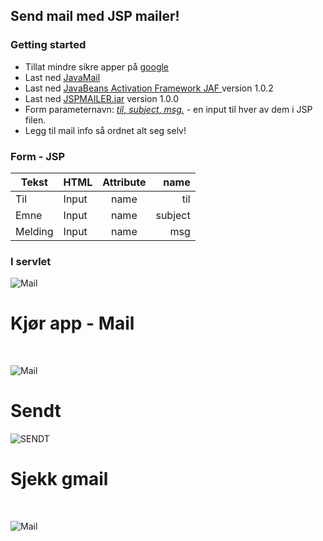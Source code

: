 ## Send mail med JSP mailer! 
### Getting started
* Tillat mindre sikre apper på <a href="https://myaccount.google.com/lesssecureapps?pli=1">google</a> 
* Last ned <a href="https://github.com/javaee/javamail/releases/download/JAVAMAIL-1_6_0/javax.mail.jar" download>JavaMail</a>
* Last ned <a href="http://www.oracle.com/technetwork/java/javasebusiness/downloads/java-archive-downloads-java-plat-419418.html#7017-jaf-1.0.2-oth-JPR" > JavaBeans Activation Framework JAF </a> version 1.0.2
* Last ned <a href="https://github.com/h181221/h181221.github.io/raw/master/dat104/jspmailer/JSPMailer.jar" download>JSPMAILER.jar</a> version 1.0.0
* Form parameternavn: <span style="text-decoration: underline;"><em>til</em>, <em>subject</em>, <em>msg.</em></span> - en input til hver av dem i JSP filen.
* Legg til mail info så ordnet alt seg selv! 

### Form - JSP

|Tekst| HTML        | Attribute           | name  |
|-----| ------------- |:-------------:| -----:|
|Til | Input     | name | til|
|Emne     | Input      | name      |   subject |
|Melding| Input | name      |    msg |

### I servlet

![Mail](https://github.com/h181221/h181221.github.io/blob/master/dat104/jspmailer/setupny.JPG)

# Kjør app - Mail
<br>

![Mail](https://github.com/h181221/h181221.github.io/blob/master/dat104/jspmailer/jspmailer.JPG)

# Sendt

![SENDT](https://github.com/h181221/h181221.github.io/blob/master/dat104/jspmailer/sent.JPG)

# Sjekk gmail
<br>

![Mail](https://github.com/h181221/h181221.github.io/blob/master/dat104/jspmailer/gmail.JPG)

